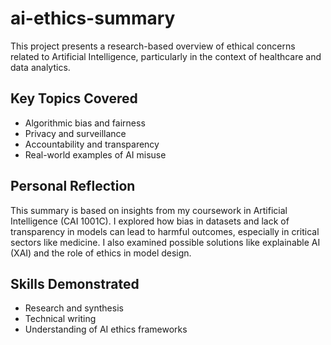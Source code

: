 # ai-ethics-summary

This project presents a research-based overview of ethical concerns related to Artificial Intelligence, particularly in the context of healthcare and data analytics.

## Key Topics Covered
- Algorithmic bias and fairness
- Privacy and surveillance
- Accountability and transparency
- Real-world examples of AI misuse

## Personal Reflection
This summary is based on insights from my coursework in Artificial Intelligence (CAI 1001C). I explored how bias in datasets and lack of transparency in models can lead to harmful outcomes, especially in critical sectors like medicine. I also examined possible solutions like explainable AI (XAI) and the role of ethics in model design.

## Skills Demonstrated
- Research and synthesis
- Technical writing
- Understanding of AI ethics frameworks
